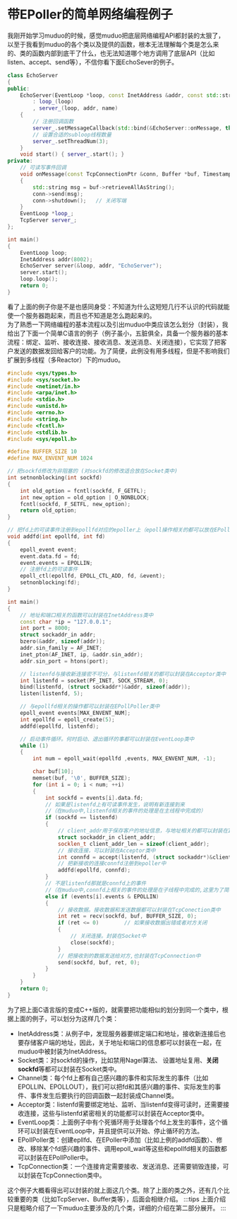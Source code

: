 <a name="TnJ6f"></a>
# 带EPoller的简单网络编程例子
我刚开始学习muduo的时候，感觉muduo把底层网络编程API都封装的太狠了，以至于我看到muduo的各个类以及提供的函数，根本无法理解每个类是怎么来的、类的函数内部到底干了什么，也无法知道哪个地方调用了底层API（比如listen、accept、send等），不信你看下面EchoSever的例子。
```cpp
class EchoServer
{
public:
    EchoServer(EventLoop *loop, const InetAddress &addr, const std::string &name)
        : loop_(loop)
        , server_(loop, addr, name)
    {
        // 注册回调函数     
        server_.setMessageCallback(std::bind(&EchoServer::onMessage, this, std::placeholders::_1, std::placeholders::_2, std::placeholders::_3));
        // 设置合适的subloop线程数量
        server_.setThreadNum(3);
    }
    void start() { server_.start(); }
private:
    // 可读写事件回调
    void onMessage(const TcpConnectionPtr &conn, Buffer *buf, Timestamp time)
    {
        std::string msg = buf->retrieveAllAsString();
        conn->send(msg);
        conn->shutdown();   // 关闭写端
    }
    EventLoop *loop_;
    TcpServer server_;
};

int main() 
{
    EventLoop loop;
    InetAddress addr(8002);
    EchoServer server(&loop, addr, "EchoServer");
    server.start();
    loop.loop();
    return 0;
}
```
看了上面的例子你是不是也感同身受：不知道为什么这短短几行不认识的代码就能使一个服务器跑起来，而且也不知道是怎么跑起来的。<br />为了熟悉一下网络编程的基本流程以及引出muduo中类应该怎么划分（封装），我给出了下面一个简单C语言的例子（例子虽小，五脏俱全，具备一个服务器的基本流程：绑定、监听、接收连接、接收消息、发送消息、关闭连接），它实现了把客户发送的数据发回给客户的功能。为了简便，此例没有用多线程，但是不影响我们扩展到多线程（多Reactor）下的muduo。
```cpp
#include <sys/types.h>
#include <sys/socket.h>
#include <netinet/in.h>
#include <arpa/inet.h>
#include <stdio.h>
#include <unistd.h>
#include <errno.h>
#include <string.h>
#include <fcntl.h>
#include <stdlib.h>
#include <sys/epoll.h>

#define BUFFER_SIZE 10
#define MAX_ENVENT_NUM 1024

// 把sockfd修改为非阻塞的 (对sockfd的修改适合放在Socket类中)
int setnonblocking(int sockfd)
{
    int old_option = fcntl(sockfd, F_GETFL);
    int new_option = old_option | O_NONBLOCK;
    fcntl(sockfd, F_SETFL, new_option);
    return old_option;
}

// 把fd上的可读事件注册到epollfd对应的epoller上（epoll操作相关的都可以放在EPollPoller类中）
void addfd(int epollfd, int fd)
{
    epoll_event event;
    event.data.fd = fd;
    event.events = EPOLLIN;         
    // 注册fd上的可读事件
    epoll_ctl(epollfd, EPOLL_CTL_ADD, fd, &event);
    setnonblocking(fd);
}

int main()
{
    // 地址和端口相关的函数可以封装在InetAddress类中
    const char *ip = "127.0.0.1";
    int port = 8000;
    struct sockaddr_in addr;
    bzero(&addr, sizeof(addr));
    addr.sin_family = AF_INET;
    inet_pton(AF_INET, ip, &addr.sin_addr);
    addr.sin_port = htons(port);

    // listenfd与接收新连接密不可分，与listenfd相关的都可以封装在Acceptor类中
    int listenfd = socket(PF_INET, SOCK_STREAM, 0);
    bind(listenfd, (struct sockaddr*)&addr, sizeof(addr));
    listen(listenfd, 5);

    // 与epollfd相关的操作都可以封装在EPollPoller类中
    epoll_event events[MAX_ENVENT_NUM];
    int epollfd = epoll_create(5);
    addfd(epollfd, listenfd);

    // 启动事件循环。何时启动、退出循环的事都可以封装在EventLoop类中
    while (1)  
    {
        int num = epoll_wait(epollfd ,events, MAX_ENVENT_NUM, -1);

        char buf[10];
        memset(buf, '\0', BUFFER_SIZE);
        for (int i = 0; i < num; ++i)
        {
            int sockfd = events[i].data.fd;
            // 如果是listenfd上有可读事件发生，说明有新连接到来
            //（在muduo中,listenfd相关的事件的处理是在主线程中完成的）
            if (sockfd == listenfd)
            {
                // client_addr用于保存客户的地址信息，与地址相关的都可以封装在InetAddress类中
                struct sockaddr_in client_addr;
                socklen_t client_addr_len = sizeof(client_addr);
                // 接收连接，可以封装在Acceptor类中
                int connfd = accept(listenfd, (struct sockaddr*)&client_addr, &client_addr_len);
                // 把新接收的连接connfd注册到epoller中
                addfd(epollfd, connfd);
            }
            // 不是listenfd那就是connfd上的事件
            //（在muduo中,connfd上相关的事件的处理是在子线程中完成的,这里为了简单就没有开启子线程）
            else if (events[i].events & EPOLLIN)   
            {
                // 接收数据。接收数据和发送数据都可以封装在TcpConection类中
                int ret = recv(sockfd, buf, BUFFER_SIZE, 0);
                if (ret <= 0)        // 如果接收数据出错或者对方关闭
                {
                    // 关闭连接。封装在Socket中
                    close(sockfd); 
                }
                // 把接收到的数据发送给对方,也封装在TcpConnection中
                send(sockfd, buf, ret, 0);  
            }
        }
    }
    return 0;
}
```
为了把上面C语言版的变成C++版的，就需要把功能相似的划分到同一个类中，根据上面的例子，可以划分为这样几个类：

- InetAddress类：从例子中，发现服务器要绑定端口和地址，接收新连接后也要存储客户端的地址，因此，关于地址和端口的信息都可以封装在一起，在muduo中被封装为InetAddress。
- Socket类：对sockfd的操作，比如禁用Nagel算法、	设置地址复用、**关闭sockfd**等都可以封装在Socket类中。
- Channel类：每个fd上都有自己感兴趣的事件和实际发生的事件（比如EPOLLIN、EPOLLOUT），我们可以把fd和其感兴趣的事件、实际发生的事件、事件发生后要执行的回调函数一起封装成Channel类。
- Acceptor类：listenfd需要绑定地址、监听、当listenfd变得可读时，还需要接收连接，这些与listenfd紧密相关的功能都可以封装在Acceptor类中。
- EventLoop类：上面例子中有个死循环用于处理各个fd上发生的事件，这个循环可以封装在EventLoop中，并且提供可以开始、停止循环的方法。
- EPollPoller类：创建epllfd、在EPoller中添加（比如上例的addfd函数）、修改、移除某个fd感兴趣的事件、调用epoll_wait等这些和epollfd相关的函数都可以封装在EPollPoller中。
- TcpConnection类：一个连接肯定需要接收、发送消息、还需要销毁连接，可以封装在TcpConnection类中。

这个例子大概看得出可以封装的就上面这几个类。除了上面的类之外，还有几个比较重要的类（比如TcpServer、Buffer类等），后面会相继介绍。
:::tips
上面介绍只是粗略介绍了一下muduo主要涉及的几个类，详细的介绍在第二部分展开。
:::
